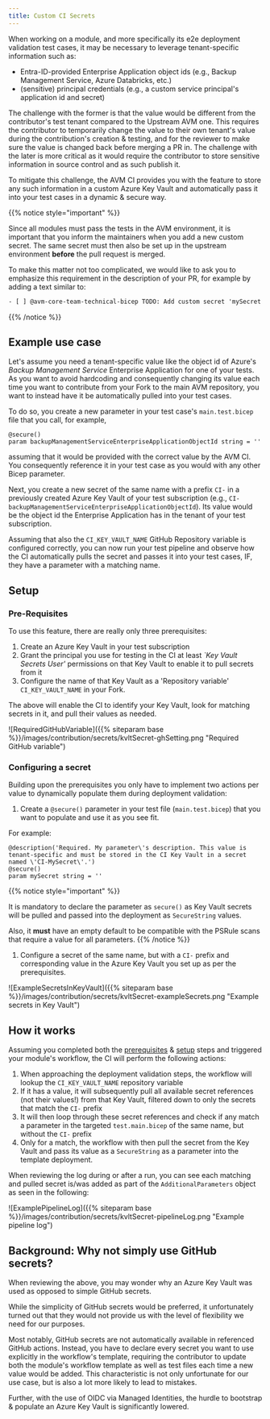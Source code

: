 ```yaml
---
title: Custom CI Secrets
---
```


When working on a module, and more specifically its e2e deployment validation test cases, it may be necessary to leverage tenant-specific information such as:

- Entra-ID-provided Enterprise Application object ids (e.g., Backup Management Service, Azure Databricks, etc.)
- (sensitive) principal credentials (e.g., a custom service principal's application id and secret)

The challenge with the former is that the value would be different from the contributor's test tenant compared to the Upstream AVM one. This requires the contributor to temporarily change the value to their own tenant's value during the contribution's creation & testing, and for the reviewer to make sure the value is changed back before merging a PR in.
The challenge with the later is more critical as it would require the contributor to store sensitive information in source control and as such publish it.

To mitigate this challenge, the AVM CI provides you with the feature to store any such information in a custom Azure Key Vault and automatically pass it into your test cases in a dynamic & secure way.

{{% notice style="important" %}}

Since all modules must pass the tests in the AVM environment, it is important that you inform the maintainers when you add a new custom secret. The same secret must then also be set up in the upstream environment **before** the pull request is merged.

To make this matter not too complicated, we would like to ask you to emphasize this requirement in the description of your PR, for example by adding a text similar to:

```txt
- [ ] @avm-core-team-technical-bicep TODO: Add custom secret 'mySecret' to AVM CI
```

{{% /notice %}}

## Example use case

Let's assume you need a tenant-specific value like the object id of Azure's _Backup Management Service_ Enterprise Application for one of your tests. As you want to avoid hardcoding and consequently changing its value each time you want to contribute from your Fork to the main AVM repository, you want to instead have it be automatically pulled into your test cases.

To do so, you create a new parameter in your test case's `main.test.bicep` file that you call, for example,

```bicep
@secure()
param backupManagementServiceEnterpriseApplicationObjectId string = ''

```

assuming that it would be provided with the correct value by the AVM CI. You consequently reference it in your test case as you would with any other Bicep parameter.

Next, you create a new secret of the same name with a prefix `CI-` in a previously created Azure Key Vault of your test subscription (e.g., `CI-backupManagementServiceEnterpriseApplicationObjectId`). Its value would be the object id the Enterprise Application has in the tenant of your test subscription.

Assuming that also the `CI_KEY_VAULT_NAME` GitHub Repository variable is configured correctly, you can now run your test pipeline and observe how the CI automatically pulls the secret and passes it into your test cases, IF, they have a parameter with a matching name.

## Setup

### Pre-Requisites

To use this feature, there are really only three prerequisites:

1. Create an Azure Key Vault in your test subscription
1. Grant the principal you use for testing in the CI at least _`Key Vault Secrets User'_ permissions on that Key Vault to enable it to pull secrets from it
1. Configure the name of that Key Vault as a 'Repository variable' `CI_KEY_VAULT_NAME` in your Fork.

The above will enable the CI to identify your Key Vault, look for matching secrets in it, and pull their values as needed.

![RequiredGitHubVariable]({{% siteparam base %}}/images/contribution/secrets/kvltSecret-ghSetting.png "Required GitHub variable")

### Configuring a secret

Building upon the prerequisites you only have to implement two actions per value to dynamically populate them during deployment validation:

1. Create a `@secure()` parameter in your test file (`main.test.bicep`) that you want to populate and use it as you see fit.

  For example:

  ```bicep
  @description('Required. My parameter\'s description. This value is tenant-specific and must be stored in the CI Key Vault in a secret named \'CI-MySecret\'.')
  @secure()
  param mySecret string = ''
  ```

  {{% notice style="important" %}}

  It is mandatory to declare the parameter as `secure()` as Key Vault secrets will be pulled and passed into the deployment as `SecureString` values.

  Also, it **must** have an empty default to be compatible with the PSRule scans that require a value for all parameters.
  {{% /notice %}}

1. Configure a secret of the same name, but with a `CI-` prefix and corresponding value in the Azure Key Vault you set up as per the prerequisites.

  ![ExampleSecretsInKeyVault]({{% siteparam base %}}/images/contribution/secrets/kvltSecret-exampleSecrets.png "Example secrets in Key Vault")

## How it works

Assuming you completed both the [prerequisites](#pre-requisites) & [setup](#configuring-a-secret) steps and triggered your module's workflow, the CI will perform the following actions:

1. When approaching the deployment validation steps, the workflow will lookup the `CI_KEY_VAULT_NAME` repository variable
1. If it has a value, it will subsequently pull all available secret references (not their values!) from that Key Vault, filtered down to only the secrets that match the `CI-` prefix
1. It will then loop through these secret references and check if any match a parameter in the targeted `test.main.bicep` of the same name, but without the `CI-` prefix
1. Only for a match, the workflow with then pull the secret from the Key Vault and pass its value as a `SecureString` as a parameter into the template deployment.

When reviewing the log during or after a run, you can see each matching and pulled secret is/was added as part of the `AdditionalParameters` object as seen in the following:

![ExamplePipelineLog]({{% siteparam base %}}/images/contribution/secrets/kvltSecret-pipelineLog.png "Example pipeline log")

## Background: Why not simply use GitHub secrets?

When reviewing the above, you may wonder why an Azure Key Vault was used as opposed to simple GitHub secrets.

While the simplicity of GitHub secrets would be preferred, it unfortunately turned out that they would not provide us with the level of flexibility we need for our purposes.

Most notably, GitHub secrets are not automatically available in referenced GitHub actions. Instead, you have to declare every secret you want to use explicitly in the workflow's template, requiring the contributor to update both the module's workflow template as well as test files each time a new value would be added.
This characteristic is not only unfortunate for our use case, but is also a lot more likely to lead to mistakes.

Further, with the use of OIDC via Managed Identities, the hurdle to bootstrap & populate an Azure Key Vault is significantly lowered.
